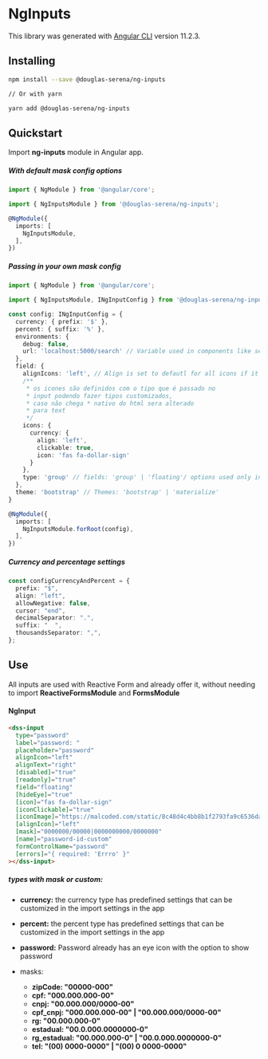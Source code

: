 # NgInputs

This library was generated with [Angular CLI](https://github.com/angular/angular-cli) version 11.2.3.

## Installing

```bash
npm install --save @douglas-serena/ng-inputs

// Or with yarn

yarn add @douglas-serena/ng-inputs
```

## Quickstart

Import **ng-inputs** module in Angular app.

##### With default mask config options

```typescript
import { NgModule } from '@angular/core';

import { NgInputsModule } from '@douglas-serena/ng-inputs';

@NgModule({
  imports: [
    NgInputsModule,
  ],
})
```

##### Passing in your own mask config

```typescript
import { NgModule } from '@angular/core';

import { NgInputsModule, INgInputConfig } from '@douglas-serena/ng-inputs';

const config: INgInputConfig = {
  currency: { prefix: '$' },
  percent: { suffix: '%' },
  environments: {
    debug: false,
    url: 'localhost:5000/search' // Variable used in components like search
  },
  field: {
    alignIcons: 'left', // Align is set to defautl for all icons if it doesn't get past
    /**
     * os icones são definidos com o tipo que é passado no
     * input podendo fazer tipos customizados,
     * caso não chega * nativo do html sera alterado
     * para text
     */
    icons: {
      currency: {
        align: 'left',
        clickable: true,
        icon: 'fas fa-dollar-sign'
      }
    },
    type: 'group' // fields: 'group' | 'floating'/ options used only in the bootstrap
  },
  theme: 'bootstrap' // Themes: 'bootstrap' | 'materialize'
}

@NgModule({
  imports: [
    NgInputsModule.forRoot(config),
  ],
})
```

##### Currency and percentage settings

```typescript
const configCurrencyAndPercent = {
  prefix: "$",
  align: "left",
  allowNegative: false,
  cursor: "end",
  decimalSeparator: ".",
  suffix: "  ",
  thousandsSeparator: ",",
};
```

## Use

All inputs are used with Reactive Form and already offer it, without needing to import **ReactiveFormsModule** and **FormsModule**

#### NgInput

```html
<dss-input
  type="password"
  label="password: "
  placeholder="password"
  alignIcon="left"
  alignText="right"
  [disabled]="true"
  [readonly]="true"
  field="floating"
  [hideEye]="true"
  [icon]="fas fa-dollar-sign"
  [iconClickable]="true"
  [iconImage]="https://malcoded.com/static/8c48d4c4bb8b1f2793fa9c6536dae7c6/ba299/angular-reactive-forms-tutorial.png"
  [alignIcon]="left"
  [mask]="0000000/00000|0000000000/0000000"
  [name]="password-id-custom"
  formControlName="password"
  [errors]="{ required: 'Errro' }"
></dss-input>
```

##### types with mask or custom:

- **currency:** the currency type has predefined settings that can be customized in the import settings in the app
- **percent:** the percent type has predefined settings that can be customized in the import settings in the app
- **password:** Password already has an eye icon with the option to show password

- masks:
  - **zipCode: "00000-000"**
  - **cpf: "000.000.000-00"**
  - **cnpj: "00.000.000/0000-00"**
  - **cpf_cnpj: "000.000.000-00" | "00.000.000/0000-00"**
  - **rg: "00.000.000-0"**
  - **estadual: "00.0.000.0000000-0"**
  - **rg_estadual: "00.000.000-0" | "00.0.000.0000000-0"**
  - **tel: "(00) 0000-0000" | "(00) 0 0000-0000"**

